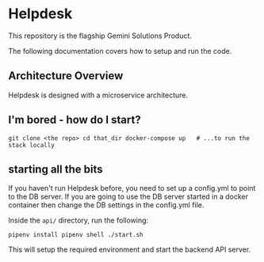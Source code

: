 # Helpdesk 

This repository is the flagship Gemini Solutions Product.

The following documentation covers how to setup and run the code.

## Architecture Overview

Helpdesk is designed with a microservice architecture.

## I'm bored - how do I start?

``
git clone <the repo>
cd that_dir
docker-compose up   # ...to run the stack locally
``


## starting all the bits

If you haven't run Helpdesk before, you need to set up a config.yml to point to the DB server.
If you are going to use the DB server started in a docker container then change the DB settings in the config.yml file.


Inside the `api/` directory, run the following:

``
pipenv install
pipenv shell
./start.sh
``

This will setup the required environment and start the backend API server.



